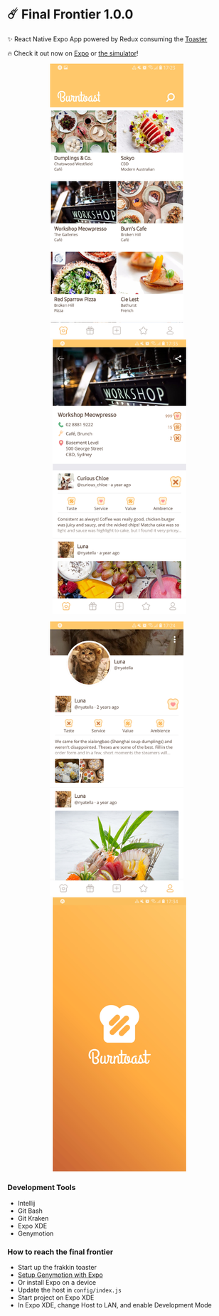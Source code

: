 # ☄️ Final Frontier 1.0.0

✨ React Native Expo App powered by Redux consuming the [Toaster](https://github.com/psyanite/toaster/)

🔥 Check it out now on [Expo](https://expo.io/@psyanite/burntoast) or [the simulator](https://expo.io/appetize-simulator?url=https://expo.io/@psyanite/burntoast)!

<p align="center">
<img width="300" src="docs/images/homepage.jpg" />&nbsp;&nbsp;&nbsp;<img width="300" style="display:inline-block" src="docs/images/store.jpg" />
</p>

<p align="center">
<img width="300" src="docs/images/profile.jpg" />&nbsp;&nbsp;&nbsp;<img width="300" src="docs/images/loading-screen.jpg" />
</p>

### Development Tools

* Intellij
* Git Bash
* Git Kraken
* Expo XDE
* Genymotion

### How to reach the final frontier

* Start up the frakkin toaster
* [Setup Genymotion with Expo](https://medium.com/@psyanite/how-to-use-genymotion-with-expo-cc52815928cf)
* Or install Expo on a device
* Update the host in `config/index.js`
* Start project on Expo XDE
* In Expo XDE, change Host to LAN, and enable Development Mode
